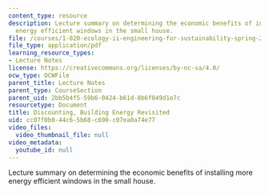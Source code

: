 ```yaml
---
content_type: resource
description: Lecture summary on determining the economic benefits of installing more
  energy efficient windows in the small house.
file: /courses/1-020-ecology-ii-engineering-for-sustainability-spring-2008/cc07f0b044c65b68c690c07ea0a74e77_lec15.pdf
file_type: application/pdf
learning_resource_types:
- Lecture Notes
license: https://creativecommons.org/licenses/by-nc-sa/4.0/
ocw_type: OCWFile
parent_title: Lecture Notes
parent_type: CourseSection
parent_uid: 2bb5b4f5-59b6-0424-b61d-8b6f049d1e7c
resourcetype: Document
title: Discounting, Building Energy Revisited
uid: cc07f0b0-44c6-5b68-c690-c07ea0a74e77
video_files:
  video_thumbnail_file: null
video_metadata:
  youtube_id: null
---
```

Lecture summary on determining the economic benefits of installing more energy efficient windows in the small house.